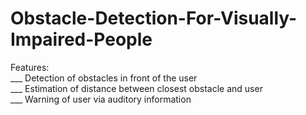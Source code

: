 # Obstacle-Detection-For-Visually-Impaired-People
Features: <br/>
___ Detection of obstacles in front of the user <br/>
___ Estimation of distance between closest obstacle and user <br/>
___ Warning of user via auditory information <br/>

